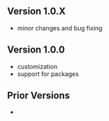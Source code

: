 ## Version 1.0.X
- minor changes and bug fixing

## Version 1.0.0
- customization
- support for packages

## Prior Versions
-